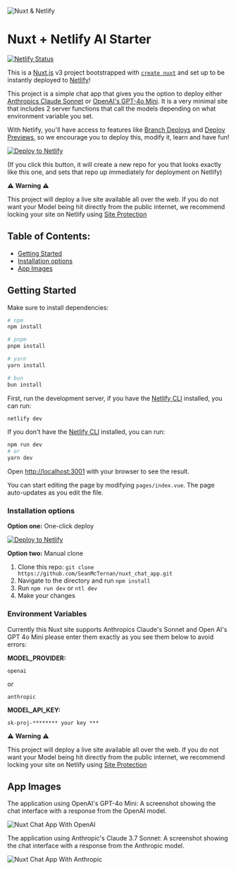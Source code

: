 ![Nuxt & Netlify](https://images.contentstack.io/v3/assets/blt5e93e46bee7dad91/blt653c659fb4ca5d7f/67ec5e4629f0cd5454185bcb/vue-js.png)

# Nuxt + Netlify AI Starter

[![Netlify Status](https://api.netlify.com/api/v1/badges/46648482-644c-4c80-bafb-872057e51b6b/deploy-status)](https://app.netlify.com/sites/next-dev-starter/deploys)

This is a [Nuxt.js](https://nuxt.com/) v3 project bootstrapped with [`create nuxt`](https://github.com/nuxt/cli) and set up to be instantly deployed to [Netlify](https://url.netlify.com/SyTBPVamO)!

This project is a simple chat app that gives you the option to deploy either [Anthropics Claude Sonnet](https://www.anthropic.com/claude) or [OpenAI's GPT-4o Mini](https://openai.com/index/gpt-4o-mini-advancing-cost-efficient-intelligence/). It is a very minimal site that includes 2 server functions that call the models depending on what environment variable you set. 

With Netlify, you'll have access to features like [Branch Deploys](https://docs.netlify.com/site-deploys/overview/#branches-and-deploys) and [Deploy Previews](https://docs.netlify.com/deploy-preview/), so we encourage you to deploy this, modify it, learn and have fun!

[![Deploy to Netlify](https://www.netlify.com/img/deploy/button.svg)](https://app.netlify.com/start/deploy?repository=https://github.com/SeanMcTernan/nuxt_chat_app&utm_source=github&utm_medium=nuxt-chat-app&utm_campaign=solutions-engineering)

(If you click this button, it will create a new repo for you that looks exactly like this one, and sets that repo up immediately for deployment on Netlify)

⚠️ **Warning** ⚠️

This project will deploy a live site available all over the web. If you do not want your Model being hit directly from the public internet, we recommend locking your site on Netlify using [Site Protection](https://docs.netlify.com/security/secure-access-to-sites/site-protection/#basic-password-protection-versus-team-login-protection)

## Table of Contents:

- [Getting Started](#getting-started)
- [Installation options](#installation-options)
- [App Images](#app-images)
  
## Getting Started

Make sure to install dependencies:

```bash
# npm
npm install

# pnpm
pnpm install

# yarn
yarn install

# bun
bun install
```

First, run the development server,
if you have the [Netlify CLI](https://github.com/netlify/cli) installed, you can run:

```bash
netlify dev
```

If you don't have the [Netlify CLI](https://github.com/netlify/cli) installed, you can run:

```bash
npm run dev
# or
yarn dev
```

Open [http://localhost:3001](http://localhost:3001) with your browser to see the result.

You can start editing the page by modifying `pages/index.vue`. The page auto-updates as you edit the file.

### Installation options

**Option one:** One-click deploy

[![Deploy to Netlify](https://www.netlify.com/img/deploy/button.svg)](https://app.netlify.com/start/deploy?repository=https://github.com/SeanMcTernan/nuxt_chat_app&utm_source=github&utm_medium=nuxt-chat-template&utm_campaign=solutions-engineering)

**Option two:** Manual clone

1. Clone this repo: `git clone https://github.com/SeanMcTernan/nuxt_chat_app.git`
2. Navigate to the directory and run `npm install`
3. Run `npm run dev` or `ntl dev`
4. Make your changes

### Environment Variables

Currently this Nuxt site supports Anthropics Claude's Sonnet and Open AI's GPT 4o Mini please enter them exactly as you see them below to avoid errors:

**MODEL_PROVIDER:** 
```
openai
```
or 

```
anthropic
```

**MODEL_API_KEY:** 
```
sk-proj-******** your key ***
```
⚠️ **Warning** ⚠️

This project will deploy a live site available all over the web. If you do not want your Model being hit directly from the public internet, we recommend locking your site on Netlify using [Site Protection](https://docs.netlify.com/security/secure-access-to-sites/site-protection/#basic-password-protection-versus-team-login-protection)

## App Images

The application using OpenAI's GPT-4o Mini: A screenshot showing the chat interface with a response from the OpenAI model.

![Nuxt Chat App With OpenAI](https://images.contentstack.io/v3/assets/blt5e93e46bee7dad91/blt126186d633b3f891/67ec5c075ea260b63ecd4fe7/Screenshot_2025-04-01_at_16.48.08.png)

The application using Anthropic's Claude 3.7 Sonnet: A screenshot showing the chat interface with a response from the Anthropic model.

![Nuxt Chat App With Anthropic](https://images.contentstack.io/v3/assets/blt5e93e46bee7dad91/blt727db09fa59f1ed1/67ec5c07deb0561ad8b03415/Screenshot_2025-04-01_at_16.49.29.png)
